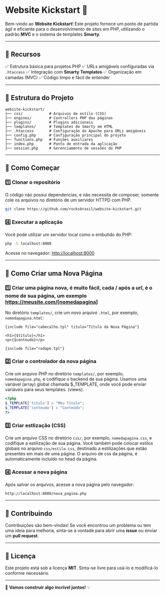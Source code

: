 # Website Kickstart 🚀

Bem-vindo ao **Website Kickstart**! Este projeto fornece um ponto de partida ágil e eficiente para o desenvolvimento de sites em PHP, utilizando o padrão **MVC** e o sistema de templates **Smarty**.

---

## 📌 Recursos

✅ Estrutura básica para projetos PHP
✅ URLs amigáveis configuradas via `.htaccess`
✅ Integração com **Smarty Templates**
✅ Organização em camadas (MVC)
✅ Código limpo e fácil de entender

---

## 📂 Estrutura do Projeto

```
website-kickstart/
├── css/            # Arquivos de estilo (CSS)
├── engines/        # Controllers PHP das páginas
├── plugins/        # Plugins adicionais
├── templates/      # Templates do Smarty em HTML
├── .htaccess       # Configuração do Apache para URLs amigáveis
├── config.php      # Configuração principal do projeto
├── functions.php   # Funções auxiliares
├── index.php       # Ponto de entrada da aplicação
├── session.php     # Gerenciamento de sessões do PHP
```

---

## 🚀 Como Começar

### 1️⃣ Clonar o repositório
O código não possui dependencias, e não necessita de composer, somente cole os arquivos no diretório de um servidor HTTPD com PHP.
```bash
git clone https://github.com/rocksbrasil/website-kickstart.git
```


### 4️⃣ Executar a aplicação
Você pode utilizar um servidor local como o embutido do PHP:
```bash
php -S localhost:8000
```

Acesse no navegador: [http://localhost:8000](http://localhost:8000)

---

## 📄 Como Criar uma Nova Página

### 1️⃣ Criar uma página nova, é muito fácil, cada / após a url, é o nome de sua página, um exemplo https://meusite.com/[nomedapagina]
No diretório `templates/`, crie um novo arquivo `.html`, por exemplo, `nomedapagina.html`:
```smarty
{include file="cabecalho.tpl" titulo="Título da Nova Página"}

<h1>{$titulo}</h1>
<p>{$conteudo}</p>

{include file="rodape.tpl"}
```

### 2️⃣ Criar o controlador da nova página
Crie um arquivo PHP no diretório `templates/`, por exemplo, `nomedapagina.php`, e codifique o backend de sua página.
Usamos uma variável (array) global chamada $_TEMPLATE, onde você pode enviar variáveis para seus templates. (views).
```php
<?php
$_TEMPLATE['titulo'] = "Meu Título";
$_TEMPLATE['conteudo'] = "Conteúdo";
?>
```

### 3️⃣ Criar estlização (CSS)
Crie um arquivo CSS no diretório `css/`, por exemplo, `nomedapagina.css`, e codifique a estilização de sua página.
Você também pode colocar estilos globais no arquivo `css/estilo.css`, destinado a estilizações que estão presentes em mais de uma página.
O arquivo de css da página, é automaticamente incluído no head da página.



### 4️⃣ Acessar a nova página
Após salvar os arquivos, acesse a nova página pelo navegador:
```
http://localhost:8000/nova_pagina.php
```


---

## 🤝 Contribuindo

Contribuições são bem-vindas! Se você encontrou um problema ou tem uma ideia para melhoria, sinta-se à vontade para abrir uma **issue** ou enviar um **pull request**.

---

## 📜 Licença

Este projeto está sob a licença **MIT**. Sinta-se livre para usá-lo e modificá-lo conforme necessário.

---

🚀 **Vamos construir algo incrível juntos!** 💡
